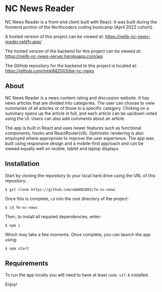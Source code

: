 # NC News Reader

NC News Reader is a front-end client built with React. It was built during the frontend portion of the Northcoders coding bootcamp (April 2022 cohort).  

A hosted version of this project can be viewed at: https://neilb-nc-news-reader.netlify.app/

The hosted version of the backend for this project can be viewed at: https://neilb-nc-news-server.herokuapp.com/api

The GitHub repository for the backend to this project is located at: https://github.com/nmb882003/be-nc-news

## About

NC News Reader is a news content rating and discussion website. It has news articles that are divided into categories. The user can choose to view summaries of all articles or of those in a specific category. Clicking on a summary opens up the article in full, and each article can be up/down voted using the UI. Users can also add comments about an article.

The app is built in React and uses newer features such as functional components, hooks and ReactRouter(v6). Optimistic rendering is also employed where appropriate to improve the user experience. The app was built using responsive design and a mobile-first approach and can be viewed equally well on mobile, tablet and laptop displays.     

## Installation

Start by cloning the repository to your local hard drive using the URL of this repository:   

```
$ git clone https://github.com/nmb882003/fe-nc-news
```
Once this is complete, `cd` into the root directory of the project:
```
$ cd fe-nc-news
```
Then, to install all required dependencies, enter:
```
$ npm i
```
Which may take a few moments. Once complete, you can launch the app using:
```
$ npm start
```

## Requirements

To run the app locally you will need to have at least `node v17.8` installed. 

Enjoy!